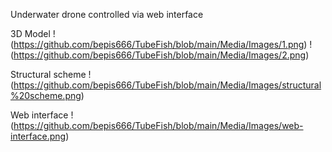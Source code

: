 Underwater drone controlled via web interface

3D Model
!(https://github.com/bepis666/TubeFish/blob/main/Media/Images/1.png)
!(https://github.com/bepis666/TubeFish/blob/main/Media/Images/2.png)

Structural scheme
!(https://github.com/bepis666/TubeFish/blob/main/Media/Images/structural%20scheme.png)

Web interface
!(https://github.com/bepis666/TubeFish/blob/main/Media/Images/web-interface.png)
